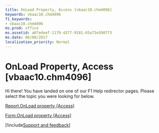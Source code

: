```yaml
---
title: OnLoad Property, Access [vbaac10.chm4096]
keywords: vbaac10.chm4096
f1_keywords:
- vbaac10.chm4096
ms.prod: office
ms.assetid: a07edeef-1179-4377-9181-65a73e5907f3
ms.date: 06/08/2017
localization_priority: Normal
---
```



# OnLoad Property, Access [vbaac10.chm4096]

Hi there! You have landed on one of our F1 Help redirector pages. Please select the topic you were looking for below.

[Report.OnLoad property (Access)](https://msdn.microsoft.com/library/b9ce7eaf-3f52-4cdf-a8eb-74f242c6b526%28Office.15%29.aspx)

[Form.OnLoad property (Access)](https://msdn.microsoft.com/library/8614f8a8-b5ca-6fa6-46b2-7e88d8a8137d%28Office.15%29.aspx)

[!include[Support and feedback](~/includes/feedback-boilerplate.md)]